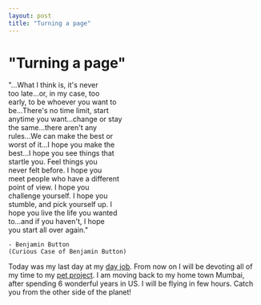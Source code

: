 ```yaml
---
layout: post
title: "Turning a page"
---
```

"Turning a page"
===
"...What I think is, it's never  
    too late...or, in my case, too  
    early, to be whoever you want to  
    be...There's no time limit, start  
    anytime you want...change or stay  
    the same...there aren't any  
    rules...We can make the best or  
    worst of it...I hope you make the  
    best...I hope you see things that  
    startle you. Feel things you  
    never felt before. I hope you  
    meet people who have a different  
    point of view. I hope you  
    challenge yourself. I hope you  
    stumble, and pick yourself up. I  
    hope you live the life you wanted  
    to...and if you haven't, I hope  
    you start all over again."  
      
    - Benjamin Button  
    (Curious Case of Benjamin Button)  
    

  
Today was my last day at my [day job][0]. From now on I will be devoting all of my time to my [pet project][1]. I am moving back to my home town Mumbai, after spending 6 wonderful years in US. I will be flying in few hours. Catch you from the other side of the planet!

[0]: http://www.vmware.com
[1]: http://code.google.com/p/altcanvas
